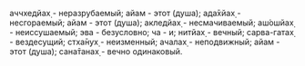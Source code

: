аччхедйах̣ - неразрубаемый; айам - этот (душа); ада̄хйах̣ - несгораемый; айам - этот (душа); акледйах̣ - несмачиваемый; аш́ошйах̣ - неиссушаемый; эва - безусловно; ча - и; нитйах̣ - вечный; сарва-гатах̣ - вездесущий; стха̄н̣ух̣ - неизменный; ачалах̣ - неподвижный; айам - этот (душа); сана̄танах̣ - вечно одинаковый.